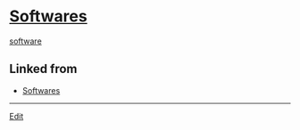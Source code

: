 ---
---
# [Softwares](/Softwares)

[software](/software)



## Linked from

* [Softwares](Softwares.md)


----
[Edit](https://github.com/vitroid/vitroid.github.io/edit/master/MD/Softwares.md)
